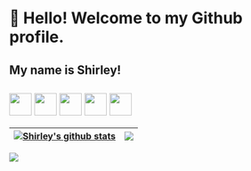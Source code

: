 # 👋 Hello! Welcome to my Github profile.
## My name is Shirley!

## <img src="https://cdn.jsdelivr.net/gh/devicons/devicon@latest/icons/git/git-original.svg" height="40" weidth="40"/> <img src="https://cdn.jsdelivr.net/gh/devicons/devicon@latest/icons/github/github-original.svg" height="40" weidth="40" /> <img src="https://cdn.jsdelivr.net/gh/devicons/devicon@latest/icons/html5/html5-original-wordmark.svg" height="40" weidth="40" /> <img src="https://cdn.jsdelivr.net/gh/devicons/devicon@latest/icons/css3/css3-original-wordmark.svg" height="40" weidth="40" /> <img src="https://cdn.jsdelivr.net/gh/devicons/devicon@latest/icons/javascript/javascript-original.svg" height="40" weidth="40" />

  | <a href="https://github.com/Shirleyc11/github-readme-stats"><img align="center" src="https://github-readme-stats.vercel.app/api?username=Shirleyc11&show_icons=true&include_all_commits=true&theme=buefy&hide_border=true" alt="Shirley's github stats" /></a> | <a href="https://github.com/Shirleyc11/github-readme-stats"><img align="center" src="https://github-readme-stats.vercel.app/api/top-langs/?username=Shirleyc11&layout=compact&theme=buefy&hide_border=true" /></a> |
| ------------- | ------------- |

<div>
      <a href=https://www.linkedin.com/in/shirley-campos-a57a76325/ target="_blank"><img loading="lazy" src="https://img.shields.io/badge/-LinkedIn-%230077B5?style=for-the-badge&logo=linkedin&logoColor=white" target="_blank"></a>   
</div>
          

